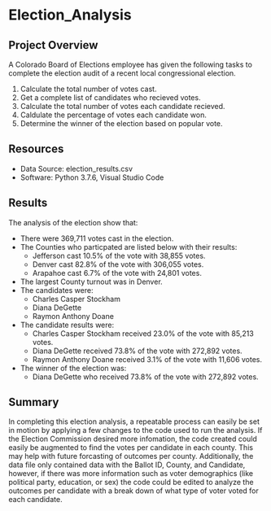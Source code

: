 # Election_Analysis

## Project Overview
A Colorado Board of Elections employee has given the following tasks to complete the election audit of a recent local congressional election.

1. Calculate the total number of votes cast.
2. Get a complete list of candidates who recieved votes.
3. Calculate the total number of votes each candidate recieved.
4. Caldulate the percentage of votes each candidate won.
5. Determine the winner of the election based on popular vote.

## Resources
- Data Source: election_results.csv
- Software: Python 3.7.6, Visual Studio Code

## Results
The analysis of the election show that:
- There were 369,711 votes cast in the election.
- The Counties who particpated are listed below with their results:
    - Jefferson cast 10.5% of the vote with 38,855 votes.
    - Denver cast 82.8% of the vote with 306,055 votes.
    - Arapahoe cast 6.7% of the vote with 24,801 votes.
- The largest County turnout was in Denver.
- The candidates were:
    - Charles Casper Stockham
    - Diana DeGette
    - Raymon Anthony Doane
- The candidate results were:
    - Charles Casper Stockham received 23.0% of the vote with 85,213 votes.
    - Diana DeGette received 73.8% of the vote with 272,892 votes.
    - Raymon Anthony Doane received 3.1% of the vote with 11,606 votes.
- The winner of the election was:
    - Diana DeGette who received 73.8% of the vote with 272,892 votes.
    
## Summary
In completing this election analysis, a repeatable process can easily be set in motion by applying a few changes to the code used to run the analysis. If the Election Commission desired more infomation, the code created could easily be augmented to find the votes per candidate in each county. This may help with future forcasting of outcomes per county.  Additionally, the data file only contained data with the Ballot ID, County, and Candidate, however, if there was more information such as voter demographics (like political party, education, or sex) the code could be edited to analyze the outcomes per candidate with a break down of what type of voter voted for each candidate. 
